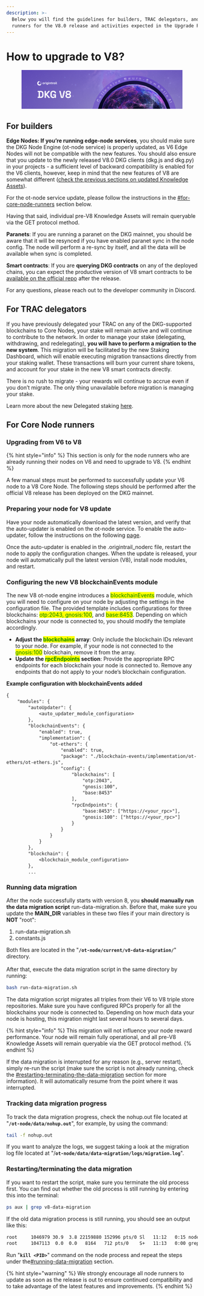 ```yaml
---
description: >-
  Below you will find the guidelines for builders, TRAC delegators, and node
  runners for the V8.0 release and activities expected in the Upgrade Period.
---
```


# How to upgrade to V8?

<figure><img src="../../../.gitbook/assets/DKG V8 update guide book - gitbook cover1 (1).png" alt=""><figcaption></figcaption></figure>

## For builders

**Edge Nodes: If you’re running edge-node services**, you should make sure the DKG Node Engine (ot-node service) is properly updated, as V6 Edge Nodes will not be compatible with the new features. You should also ensure that you update to the newly released V8.0 DKG clients (dkg.js and dkg.py) in your projects - a sufficient level of backward compatibility is enabled for the V6 clients, however, keep in mind that the new features of V8 are somewhat different ([check the previous sections on updated Knowledge Assets](protocol-updates.md)).

For the ot-node service update, please follow the instructions in the [#for-core-node-runners](how-to-upgrade-to-v8.md#for-core-node-runners "mention") section below.

Having that said, individual pre-V8 Knowledge Assets will remain queryable via the GET protocol method.&#x20;

**Paranets**: If you are running a paranet on the DKG mainnet, you should be aware that it will be resynced if you have enabled paranet sync in the node config. The node will perform a re-sync by itself, and all the data will be available when sync is completed.

**Smart contracts**: If you are **querying DKG contracts** on any of the deployed chains, you can expect the productive version of V8 smart contracts to be [available on the official repo](https://github.com/OriginTrail/dkg-evm-module/) after the release.

For any questions, please reach out to the developer community in Discord.

## For TRAC delegators

If you have previously delegated your TRAC on any of the DKG-supported blockchains to Core Nodes, your stake will remain active and will continue to contribute to the network. In order to manage your stake (delegating, withdrawing, and redelegating), **you will have to perform a migration to the new system**. This migration will be facilitated by the new Staking Dashboard, which will enable executing migration transactions directly from your staking wallet. These transactions will burn your current share tokens, and account for your stake in the new V8 smart contracts directly.

There is no rush to migrate - your rewards will continue to accrue even if you don’t migrate. The only thing unavailable before migration is managing your stake.&#x20;

Learn more about the new Delegated staking [here](../../../dkg-under-the-hood/delegated-staking/).

## For Core Node runners

### Upgrading from V6 to V8

{% hint style="info" %}
This section is only for the node runners who are already running their nodes on V6 and need to upgrade to V8.
{% endhint %}

A few manual steps must be performed to successfully update your V6 node to a V8 Core Node. The following steps should be performed after the official V8 release has been deployed on the DKG mainnet.

### Preparing your node for V8 update

Have your node automatically download the latest version, and verify that the auto-updater is enabled on the ot-node service. To enable the auto-updater, follow the instructions on the following [page](https://docs.origintrail.io/dkg-v6-current-version/node-setup-instructions/useful-resources/manually-configuring-your-node).&#x20;

Once the auto-updater is enabled in the .origintrail\_noderc file, restart the node to apply the configuration changes. When the update is released, your node will automatically pull the latest version (V8), install node modules, and restart.

### Configuring the new V8 blockchainEvents module

The new V8 ot-node engine introduces a <mark style="color:green;">blockchainEvents</mark> module, which you will need to configure on your node by adjusting the settings in the configuration file. The provided template includes configurations for three blockchains: <mark style="color:green;">otp:2043, gnosis:100</mark>, and <mark style="color:green;">base:8453</mark>. Depending on which blockchains your node is connected to, you should modify the template accordingly.

* **Adjust the&#x20;**<mark style="color:green;">**blockchains**</mark>**&#x20;array**: Only include the blockchain IDs relevant to your node. For example, if your node is not connected to the <mark style="color:green;">gnosis:100</mark> blockchain, remove it from the array.
* **Update the&#x20;**<mark style="color:green;">**rpcEndpoints**</mark>**&#x20;section**: Provide the appropriate RPC endpoints for each blockchain your node is connected to. Remove any endpoints that do not apply to your node’s blockchain configuration.

**Example configuration with blockchainEvents added**

```
{
    "modules": {
        "autoUpdater": {
            <auto_updater_module_configuration>
        },
        "blockchainEvents": {
            "enabled": true,
            "implementation": {
                "ot-ethers": {
                    "enabled": true,
                    "package": "./blockchain-events/implementation/ot-ethers/ot-ethers.js",
                    "config": {
                        "blockchains": [
                            "otp:2043",
                            "gnosis:100",
                            "base:8453"
                        ],
                        "rpcEndpoints": {
                            "base:8453": ["https://<your_rpc>"],
                            "gnosis:100": ["https://<your_rpc>"]
                        }
                    }
                }
            }
        },
        "blockchain": {
            <blockchain_module_configuration>
        },
        ...
```

### Running data migration

After the node successfully starts with version 8, you **should manually run the data migration script** run-data-migration.sh. Before that, make sure you update the **MAIN\_DIR** variables in these two files if your main directory is **NOT** "root":

1. run-data-migration.sh
2. constants.js

Both files are located in the "**`/ot-node/current/v8-data-migration/`**" directory.\
\
After that, execute the data migration script in the same directory by running:

```bash
bash run-data-migration.sh
```

The data migration script migrates all triples from their V6 to V8 triple store repositories. Make sure you have configured RPCs properly for all the blockchains your node is connected to. Depending on how much data your node is hosting, this migration might last several hours to several days.&#x20;

{% hint style="info" %}
This migration will not influence your node reward performance. Your node will remain fully operational, and all pre-V8 Knowledge Assets will remain queryable via the GET protocol method.
{% endhint %}

If the data migration is interrupted for any reason (e.g., server restart), simply re-run the script (make sure the script is not already running, check the [#restarting-terminating-the-data-migration](how-to-upgrade-to-v8.md#restarting-terminating-the-data-migration "mention") section for more information). It will automatically resume from the point where it was interrupted.

### Tracking data migration progress

To track the data migration progress, check the nohup.out file located at "**`/ot-node/data/nohup.out`**", for example, by using the command:

```bash
tail -f nohup.out
```

If you want to analyze the logs, we suggest taking a look at the migration log file located at "/**`ot-node/data/data-migration/logs/migration.log`**".

### Restarting/terminating the data migration

If you want to restart the script, make sure you terminate the old process first. You can find out whether the old process is still running by entering this into the terminal:

```bash
ps aux | grep v8-data-migration
```

If the old data migration process is still running, you should see an output like this:

```bash
root     1046979 30.9  3.8 22159880 152996 pts/0 Sl   11:12   0:15 node v8-data-migration.js
root     1047113  0.0  0.0   8164   712 pts/0    S+   11:13   0:00 grep --color=auto v8-data-migration
```

Run "**`kill <PID>`**" command on the node process and repeat the steps under the[#running-data-migration](how-to-upgrade-to-v8.md#running-data-migration "mention") section.

{% hint style="warning" %}
We strongly encourage all node runners to update as soon as the release is out to ensure continued compatibility and to take advantage of the latest features and improvements.
{% endhint %}
